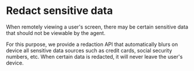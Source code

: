 # Redact sensitive data

When remotely viewing a user's screen, there may be certain sensitive data that should not be viewable by the agent.

For this purpose, we provide a redaction API that automatically blurs on device all sensitive data sources such as credit cards, social security numbers, etc. When certain data is redacted, it will never leave the user's device.



